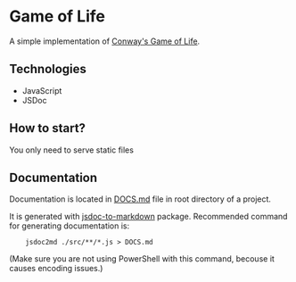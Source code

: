# Game of Life

A simple implementation of [Conway's Game of Life](https://en.wikipedia.org/wiki/Conway%27s_Game_of_Life).

## Technologies

-   JavaScript
-   JSDoc

## How to start?

You only need to serve static files

## Documentation

Documentation is located in [DOCS.md](./DOCS.md) file in root directory of a project.

It is generated with [jsdoc-to-markdown](https://github.com/jsdoc2md/jsdoc-to-markdown) package. Recommended command for generating documentation is:

```
    jsdoc2md ./src/**/*.js > DOCS.md
```

(Make sure you are not using PowerShell with this command, becouse it causes encoding issues.)
